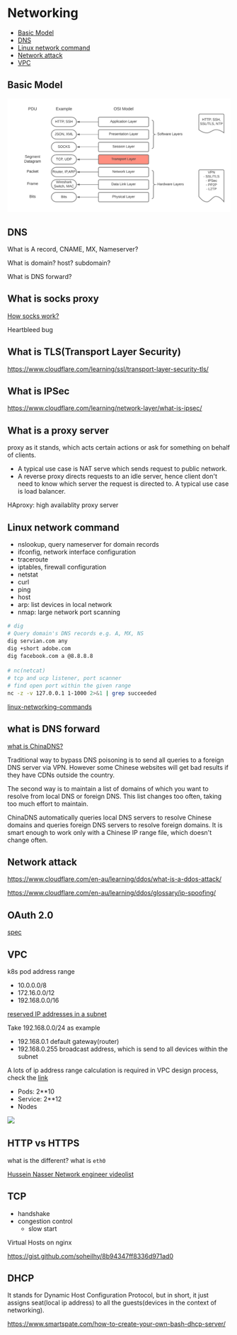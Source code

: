 # Networking

- [Basic Model](#basic-model)
- [DNS](#dns)
- [Linux network command](#linux-network-command)
- [Network attack](#network-attack)
- [VPC](#vpc)

## Basic Model

![osi_model](pics/osi.png)

## DNS

What is A record, CNAME, MX, Nameserver?

What is domain? host? subdomain?

What is DNS forward?

## What is socks proxy

[How socks work?](http://www.firewall.cx/vpn/vpn-guides-articles/1191-best-socks5-proxy-guide-torrenting-free-proxy-list.html)

Heartbleed bug

## What is TLS(Transport Layer Security)

https://www.cloudflare.com/learning/ssl/transport-layer-security-tls/

## What is IPSec

https://www.cloudflare.com/learning/network-layer/what-is-ipsec/

## What is a proxy server

proxy as it stands, which acts certain actions or ask for something on behalf of clients.

- A typical use case is NAT serve which sends request to public network.
- A reverse proxy directs requests to an idle server, hence client don't need to know which server the request is directed to. A typical use case is load balancer.

HAproxy: high availablity proxy server

## Linux network command

- nslookup, query nameserver for domain records
- ifconfig, network interface configuration
- traceroute
- iptables, firewall configuration
- netstat
- curl
- ping
- host
- arp: list devices in local network
- nmap: large network port scanning

```bash
# dig
# Query domain's DNS records e.g. A, MX, NS
dig servian.com any
dig +short adobe.com
dig facebook.com a @8.8.8.8

# nc(netcat)
# tcp and ucp listener, port scanner
# find open port within the given range
nc -z -v 127.0.0.1 1-1000 2>&1 | grep succeeded
```

[linux-networking-commands](https://mindmajix.com/linux-networking-commands-best-examples)

## what is DNS forward

[what is ChinaDNS?](https://github.com/shadowsocks/ChinaDNS)

 Traditional way to bypass DNS poisoning is to send all queries to a foreign DNS server via VPN. However some Chinese websites will get bad results if they have CDNs outside the country.

 The second way is to maintain a list of domains of which you want to resolve from local DNS or foreign DNS. This list changes too often, taking too much effort to maintain.

 ChinaDNS automatically queries local DNS servers to resolve Chinese domains and queries foreign DNS servers to resolve foreign domains. It is smart enough to work only with a Chinese IP range file, which doesn't change often.

## Network attack

https://www.cloudflare.com/en-au/learning/ddos/what-is-a-ddos-attack/

https://www.cloudflare.com/en-au/learning/ddos/glossary/ip-spoofing/

## OAuth 2.0

[spec](https://tools.ietf.org/html/rfc8693)

## VPC

k8s pod address range

- 10.0.0.0/8
- 172.16.0.0/12
- 192.168.0.0/16

[reserved IP addresses in a subnet](https://cloud.google.com/vpc/docs/vpc#reserved_ip_addresses_in_every_subnet)

Take 192.168.0.0/24 as example

- 192.168.0.1 default gateway(router)
- 192.168.0.255 broadcast address, which is send to all devices within the subnet


A lots of ip address range calculation is required in VPC design process, check the [link](https://cloud.google.com/kubernetes-engine/docs/how-to/alias-ips)

- Pods: 2**10
- Service: 2**12
- Nodes

<img src="https://render.githubusercontent.com/render/math?math=N=2^{(32-S)}-4">

## HTTP vs HTTPS

what is the different?
what is `eth0`

[Hussein Nasser Network engineer videolist](https://www.youtube.com/playlist?list=PLQnljOFTspQUBSgBXilKhRMJ1ACqr7pTr)

## TCP

- handshake
- congestion control
  - slow start


Virtual Hosts on nginx 

https://gist.github.com/soheilhy/8b94347ff8336d971ad0


## DHCP

It stands for Dynamic Host Configuration Protocol, but in short, it just assigns seat(local ip address) to all the guests(devices in the context of networking).

https://www.smartspate.com/how-to-create-your-own-bash-dhcp-server/